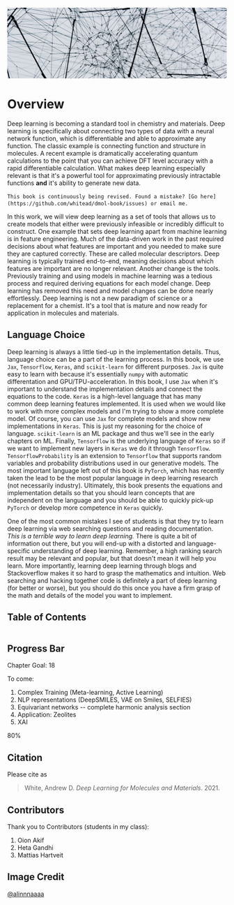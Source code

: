 ![Picture of art installation of networked cables](_static/images/header_small.jpg)

# Overview

Deep learning is becoming a standard tool in chemistry and materials. Deep learning is specifically about connecting two types of data with a neural network function, which is differentiable and able to approximate any function. The classic example is connecting function and structure in molecules. A recent example is dramatically accelerating quantum calculations to the point that you can achieve DFT level accuracy with a rapid differentiable calculation. What makes deep learning especially relevant is that it's a powerful tool for approximating previously intractable functions **and** it's ability to generate new data.

```{warning}
This book is continuously being revised. Found a mistake? [Go here](https://github.com/whitead/dmol-book/issues) or email me.
```

In this work, we will view deep learning as a set of tools that allows us to create models that either were previously infeasible or incredibly difficult to construct. One example that sets deep learning apart from machine learning is in feature engineering. Much of the data-driven work in the past required decisions about what features are important and you needed to make sure they are captured correctly. These are called molecular descriptors. Deep learning is typically trained end-to-end, meaning decisions about which features are important are no longer relevant. Another change is the tools. Previously training and using models in machine learning was a tedious process and required deriving equations for each model change. Deep learning has removed this need and model changes can be done nearly effortlessly. Deep learning is not a new paradigm of science or a replacement for a chemist. It's a tool that is mature and now ready for application in molecules and materials.

## Language Choice

Deep learning is always a little tied-up in the implementation details. Thus, language choice can be a part of the learning process. In this book, we use `Jax`, `Tensorflow`, `Keras`, and `scikit-learn` for different purposes. `Jax` is quite easy to learn with because it's essentially `numpy` with automatic differentation and GPU/TPU-acceleration. In this book, I use `Jax` when it's important to understand the implementation details and connect the equations to the code. `Keras` is a high-level language that has many common deep learning features implemented. It is used when we would like to work with more complex models and I'm trying to show a more complete model. Of course, you can use `Jax` for complete models and show new implementations in `Keras`. This is just my reasoning for the choice of language. `scikit-learn` is an ML package and thus we'll see in the early chapters on ML. Finally, `Tensorflow` is the underlying language of `Keras` so if we want to implement new layers in `Keras` we do it through `Tensorflow`. `TensorflowProbability` is an extension to `Tensorflow` that supports random variables and probability distributions used in our generative models. The most important language left out of this book is `PyTorch`, which has recently taken the lead to be the most popular language in deep learning research (not necessarily industry). Ultimately, this book presents the equations and implementation details so that you should learn concepts that are independent on the language and you should be able to quickly pick-up `PyTorch` or develop more competence in `Keras` quickly.

One of the most common mistakes I see of students is that they try to learn deep learning via web searching questions and reading documentation. *This is a terrible way to learn deep learning.* There is quite a bit of information out there, but you will end-up with a distorted and language-specific understanding of deep learning. Remember, a high ranking search result may be relevant and popular, but that doesn't mean it will help you learn. More importantly, learning deep learning through blogs and Stackoverflow makes it so hard to grasp the mathematics and intuition. Web searching and hacking together code is definitely a part of deep learning (for better or worse), but you should do this once you have a firm grasp of the math and details of the model you want to implement.

## Table of Contents

```{tableofcontents}
```

## Progress Bar

Chapter Goal: 18

To come:

1. Complex Training (Meta-learning, Active Learning)
2. NLP representations (DeepSMILES, VAE on Smiles, SELFIES)
3. Equivariant networks -- complete harmonic analysis section
4. Application: Zeolites
5. XAI

<div class="wh-wrapper">
    <div class="wh-progress-bar">
        <span class="wh-progress-bar-fill" style="width: 80%;"> 80% </span>
    </div>
</div>

## Citation

Please cite as

> White, Andrew D. *Deep Learning for Molecules and Materials*. 2021.

## Contributors

Thank you to Contributors (students in my class):

1. Oion Akif
2. Heta Gandhi
3. Mattias Hartveit

## Image Credit

[@alinnnaaaa](https://unsplash.com/@alinnnaaaa)
